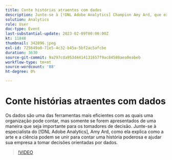 ```yaml
---
title: Conte histórias atraentes com dados
description: Junte-se à [!DNL Adobe Analytics] Champion Amy Ard, que explica como a arte e a ciência podem se unir para contar uma história poderosa e ajudar sua empresa a tomar decisões orientadas por dados.
solution: Analytics
role: User
doc-type: Event
last-substantial-update: 2023-02-09T00:00:00Z
kt: 11848
thumbnail: 342096.jpeg
exl-id: 725649a0-71e5-4c32-b45a-5bf2ac5afcbe
duration: 3630
source-git-commit: 9a297cda953d4414131657f9ac84580aea0eabeb
workflow-type: tm+mt
source-wordcount: '88'
ht-degree: 0%

---
```


# Conte histórias atraentes com dados

Os dados são uma das ferramentas mais eficientes com as quais uma organização pode contar, mas somente se forem apresentados de uma maneira que seja importante para os tomadores de decisão. Junte-se à especialista do [!DNL Adobe Analytics], Amy Ard, como ela explica como a arte e a ciência podem se unir para contar uma história poderosa e ajudar sua empresa a tomar decisões orientadas por dados.

>[!VIDEO](https://video.tv.adobe.com/v/342096/?quality=12&learn=on)
